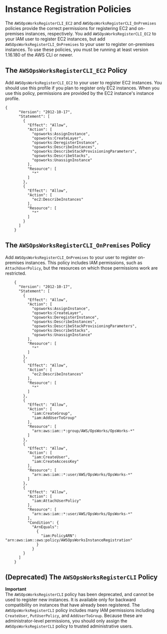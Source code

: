 # Instance Registration Policies<a name="registered-instances-register-registering-template"></a>

The `AWSOpsWorksRegisterCLI_EC2` and `AWSOpsWorksRegisterCLI_OnPremises` policies provide the correct permissions for registering EC2 and on\-premises instances, respectively\. You add `AWSOpsWorksRegisterCLI_EC2` to your IAM user to register EC2 instances, but add `AWSOpsWorksRegisterCLI_OnPremises` to your user to register on\-premises instances\. To use these policies, you must be running at least version 1\.16\.180 of the AWS CLI or newer\.

## The `AWSOpsWorksRegisterCLI_EC2` Policy<a name="instance-profile-policy"></a>

Add `AWSOpsWorksRegisterCLI_EC2` to your user to register EC2 instances\. You should use this profile if you plan to register only EC2 instances\. When you use this policy, permissions are provided by the EC2 instance's instance profile\.

```
{
      "Version": "2012-10-17",
      "Statement": [
        {
          "Effect": "Allow",
          "Action": [
            "opsworks:AssignInstance",
            "opsworks:CreateLayer",
            "opsworks:DeregisterInstance",
            "opsworks:DescribeInstances",
            "opsworks:DescribeStackProvisioningParameters",
            "opsworks:DescribeStacks",
            "opsworks:UnassignInstance"
          ],
          "Resource": [
            "*"
          ]
        },
        {
          "Effect": "Allow",
          "Action": [
            "ec2:DescribeInstances"
          ],
          "Resource": [
            "*"
          ]
        }
      ]
    }
```

## The `AWSOpsWorksRegisterCLI_OnPremises` Policy<a name="register-onprem-policy"></a>

Add `AWSOpsWorksRegisterCLI_OnPremises` to your user to register on\-premises instances\. This policy includes IAM permissions, such as `AttachUserPolicy`, but the resources on which those permissions work are restricted\.

```
    {
      "Version": "2012-10-17",
      "Statement": [
        {
          "Effect": "Allow",
          "Action": [
            "opsworks:AssignInstance",
            "opsworks:CreateLayer",
            "opsworks:DeregisterInstance",
            "opsworks:DescribeInstances",
            "opsworks:DescribeStackProvisioningParameters",
            "opsworks:DescribeStacks",
            "opsworks:UnassignInstance"
          ],
          "Resource": [
            "*"
          ]
        },
        {
          "Effect": "Allow",
          "Action": [
            "ec2:DescribeInstances"
          ],
          "Resource": [
            "*"
          ]
        },
        {
          "Effect": "Allow",
          "Action": [
            "iam:CreateGroup",
            "iam:AddUserToGroup"
          ],
          "Resource": [
            "arn:aws:iam::*:group/AWS/OpsWorks/OpsWorks-*"
          ]
        },
        {
          "Effect": "Allow",
          "Action": [
            "iam:CreateUser",
            "iam:CreateAccessKey"
          ],
          "Resource": [
            "arn:aws:iam::*:user/AWS/OpsWorks/OpsWorks-*"
          ]
        },
        {
          "Effect": "Allow",
          "Action": [
            "iam:AttachUserPolicy"
          ],
          "Resource": [
            "arn:aws:iam::*:user/AWS/OpsWorks/OpsWorks-*"
          ],
          "Condition": {
            "ArnEquals": 
              {
                "iam:PolicyARN": "arn:aws:iam::aws:policy/AWSOpsWorksInstanceRegistration"
              }
            }
        }
      ]
    }
```

## \(Deprecated\) The `AWSOpsWorksRegisterCLI` Policy<a name="registercli-policy"></a>

**Important**  
The `AWSOpsWorksRegisterCLI` policy has been deprecated, and cannot be used to register new instances\. It is available only for backward compatibility on instances that have already been registered\. The `AWSOpsWorksRegisterCLI` policy includes many IAM permissions including `CreateUser`, `PutUserPolicy`, and `AddUserToGroup`\. Because these are administrator\-level permissions, you should only assign the `AWSOpsWorksRegisterCLI` policy to trusted administrative users\.